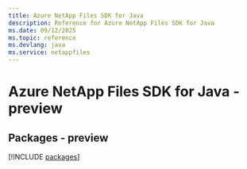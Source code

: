 ```yaml
---
title: Azure NetApp Files SDK for Java
description: Reference for Azure NetApp Files SDK for Java
ms.date: 09/12/2025
ms.topic: reference
ms.devlang: java
ms.service: netappfiles
---
```

# Azure NetApp Files SDK for Java - preview
## Packages - preview
[!INCLUDE [packages](netapp-files-index.md)]